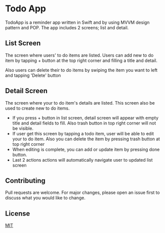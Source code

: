 # Todo App

TodoApp is a reminder app written in Swift and by using MVVM design pattern and POP.
The app includes 2 screens; list and detail.

## List Screen

The screen where users' to do items are listed. Users can add new to do item by tapping + button at the top right corner and filling a title and detail.

Also users can delete their to do items by swiping the item you want to left and tapping 'Delete' button 

## Detail Screen

The screen where your to do item's details are listed. This screen also be used to create new to do items. 

- If you press + button in list screen, detail screen will appear with empty title and detail fields to fill. Also trash button in top right corner will not be visible.
- If user get this screen by tapping a todo item, user will be able to edit your to do item. Also you can delete the item by pressing trash button at top right corner
- When editing is complete, you can add or update item by pressing done button. 
- Last 2 actions actions will automatically navigate user to updated list screen

## Contributing
Pull requests are welcome. For major changes, please open an issue first to discuss what you would like to change.

## License
[MIT](https://choosealicense.com/licenses/mit/)
